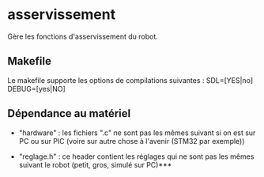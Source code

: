 # asservissement

Gère les fonctions d'asservissement du robot.

## Makefile
Le makefile supporte les options de compilations suivantes :
    SDL=[YES|no]
    DEBUG=[yes|NO]

## Dépendance au matériel

* "hardware" : les fichiers ".c" ne sont pas les mêmes suivant si on est sur PC ou sur PIC (voire sur autre chose à l'avenir (STM32 par exemple))

* "reglage.h" : ce header contient les réglages qui ne sont pas les mêmes suivant le robot (petit, gros, simulé sur PC)***
